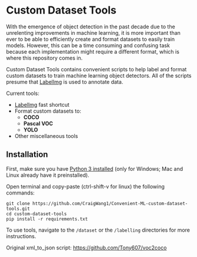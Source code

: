 # Custom Dataset Tools
With the emergence of object detection in the past decade due to the unrelenting improvements in machine learning, it is more important than ever to be able to efficiently create and format datasets to easily train models. However, this can be a time consuming and confusing task because each implementation might require a different format, which is where this repository comes in.

Custom Dataset Tools contains convenient scripts to help label and format custom datasets to train machine learning object detectors. All of the scripts presume that [LabelImg](https://github.com/tzutalin/labelImg.git) is used to annotate data.

Current tools:
- [LabelImg](https://github.com/tzutalin/labelImg.git) fast shortcut
- Format custom datasets to:
  - **COCO**
  - **Pascal VOC** 
  - **YOLO** 
- Other miscellaneous tools

## **Installation**
First, make sure you have [Python 3 installed](https://www.python.org/downloads/) (only for Windows; Mac and Linux already have it preinstalled).

Open terminal and copy-paste (ctrl-shift-v for linux) the following commands:
```
git clone https://github.com/CraigWang1/Convenient-ML-custom-dataset-tools.git
cd custom-dataset-tools
pip install -r requirements.txt
```
To use tools, navigate to the `/dataset` or the `/labelling` directories for more instructions.

Original xml_to_json script: https://github.com/Tony607/voc2coco
